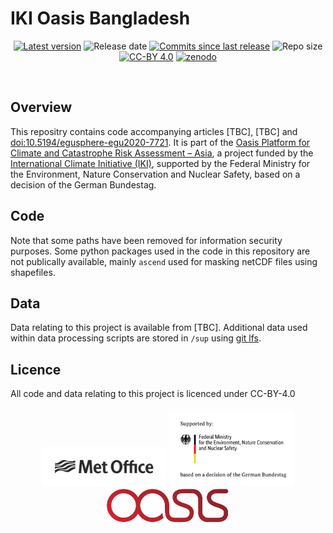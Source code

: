 # IKI Oasis Bangladesh
<p align="center">
<!-- Github Sheilds -->
<!-- https://shields.io/ is a good source of these -->
<a href="https://github.com/MetOffice/IKI-Oasis-Bangladesh/releases">
    <img src="https://img.shields.io/github/tag/MetOffice/IKI-Oasis-Bangladesh.svg"
        alt="Latest version" /></a>
<img src="https://img.shields.io/github/release-date/MetOffice/IKI-Oasis-Bangladesh.svg"
    alt="Release date" /></a>
<a href="https://github.com/MetOffice/IKI-Oasis-Bangladesh/commits/master">
     <img src="https://img.shields.io/github/commits-since/MetOffice/IKI-Oasis-Bangladesh/latest.svg"
          alt="Commits since last release" /></a>
<img src="https://img.shields.io/github/repo-size/MetOffice/IKI-Oasis-Bangladesh.svg"
    alt="Repo size" /></a>
<a href="https://creativecommons.org/licenses/by/4.0/">
    <img src="https://img.shields.io/badge/License-CC%20BY%204.0-lightgrey.svg"
        alt="CC-BY 4.0" /></a>
<a href="https://zenodo.org/badge/latestdoi/TBC">
    <img src="https://zenodo.org/badge/TBC.svg"
        alt="zenodo" /></a>
    </p>
<br>

## Overview
This repositry contains code accompanying articles [TBC], [TBC] and [doi:10.5194/egusphere-egu2020-7721](https://doi.org/10.5194/egusphere-egu2020-7721).  It is part of the [Oasis Platform for Climate and Catastrophe Risk Assessment – Asia](https://www.international-climate-initiative.com/en/nc/details/project/oasis-platform-for-climate-and-catastrophe-risk-assessment-asia-18_II_165-3018), a project funded by the [International Climate Initiative (IKI)](https://www.international-climate-initiative.com/en), supported by the Federal Ministry for the Environment, Nature Conservation and Nuclear Safety, based on a decision of the German Bundestag.

## Code
Note that some paths have been removed for information security purposes.  Some python packages used in the code in this repository are not publically available, mainly `ascend` used for masking netCDF files using shapefiles.

## Data
Data relating to this project is available from [TBC]. Additional data used within data processing scripts are stored in `/sup` using [git lfs](https://help.github.com/en/github/managing-large-files/about-git-large-file-storage).  

## Licence
All code and data relating to this project is licenced under CC-BY-4.0

<h5 align="center">
<img src="img/MO_MASTER_black_mono_for_light_backg_RBG.png" width="200" alt="Met Office logo"> <img src="img/BMU_logo.png" width="200" alt="Federal Minister for the Environment, Nature Conservation, and Nuclear Safety logo"> <img src="img/Oasis_logo.jpg" width="200" alt="Oasis logo"><br>
</h5>
